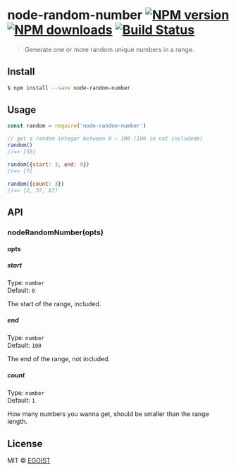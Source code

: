 # node-random-number [![NPM version](https://img.shields.io/npm/v/node-random-number.svg)](https://npmjs.com/package/node-random-number) [![NPM downloads](https://img.shields.io/npm/dm/node-random-number.svg)](https://npmjs.com/package/node-random-number) [![Build Status](https://img.shields.io/circleci/project/egoist/node-random-number/master.svg)](https://circleci.com/gh/egoist/node-random-number)

> Generate one or more random unique numbers in a range.

## Install

```bash
$ npm install --save node-random-number
```

## Usage

```js
const random = require('node-random-number')

// get a random integer between 0 ~ 100 (100 in not includede)
random()
//=> [58]

random({start: 3, end: 9})
//=> [7]

random({count: 3})
//=> [2, 37, 87]
```

## API

### nodeRandomNumber(opts)

#### opts

##### start

Type: `number`<br>
Default: `0`

The start of the range, included.

##### end

Type: `number`<br>
Default: `100`

The end of the range, not included.

##### count

Type: `number`<br>
Default: `1`

How many numbers you wanna get, should be smaller than the range length.

## License

MIT © [EGOIST](https://github.com/egoist)
